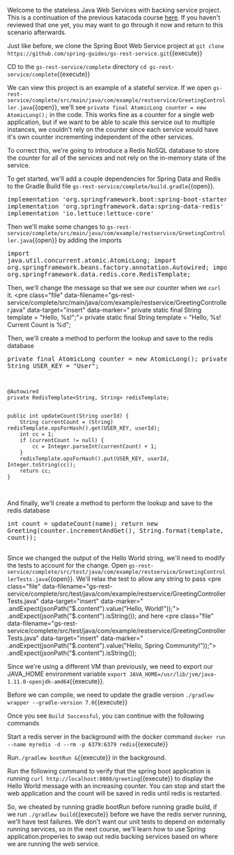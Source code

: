 Welcome to the stateless Java Web Services with backing service project.  This is a continuation of the previous katacoda course [here](https://www.katacoda.com/ng-dloring/courses/java-ms-config/java-1).  If you haven't reviewed that one yet, you may want to go through it now and return to this scenario afterwards.

Just like before, we clone the Spring Boot Web Service project at `git clone https://github.com/spring-guides/gs-rest-service.git`{{execute}}

CD to the `gs-rest-service/complete` directory `cd gs-rest-service/complete`{{execute}}

We can view this project is an example of a stateful service.  If we open `gs-rest-service/complete/src/main/java/com/example/restservice/GreetingController.java`{{open}}, we'll see `private final AtomicLong counter = new AtomicLong();` in the code.  This works fine as a counter for a single web application, but if we want to be able to scale this service out to multiple instances, we couldn't rely on the counter since each service would have it's own counter incrementing independent of the other services.

To correct this, we're going to introduce a Redis NoSQL database to store the counter for all of the services and not rely on the in-memory state of the service.

To get started, we'll add a couple dependencies for Spring Data and Redis to the Gradle Build file `gs-rest-service/complete/build.gradle`{{open}}.  <pre class="file" data-filename="gs-rest-service/complete/build.gradle" data-target="insert" data-marker="	implementation 'org.springframework.boot:spring-boot-starter-web'">	implementation 'org.springframework.boot:spring-boot-starter-web'
	implementation 'org.springframework.data:spring-data-redis'
	implementation 'io.lettuce:lettuce-core'
</pre>

Then we'll make some changes to `gs-rest-service/complete/src/main/java/com/example/restservice/GreetingController.java`{{open}} by adding the imports <pre class="file" data-filename="gs-rest-service/complete/src/main/java/com/example/restservice/GreetingController.java" data-target="insert" data-marker="import java.util.concurrent.atomic.AtomicLong;">import java.util.concurrent.atomic.AtomicLong;
import org.springframework.beans.factory.annotation.Autowired;
import org.springframework.data.redis.core.RedisTemplate;
</pre>

Then, we'll change the message so that we see our counter when we `curl` it.  <pre class="file" data-filename="gs-rest-service/complete/src/main/java/com/example/restservice/GreetingController.java" data-target="insert" data-marker="	private static final String template = "Hello, %s!";">	private static final String template = "Hello, %s! Current Count is %d";</pre>

Then, we'll create a method to perform the lookup and save to the redis database <pre class="file" data-filename="gs-rest-service/complete/src/main/java/com/example/restservice/GreetingController.java" data-target="insert" data-marker="		private final AtomicLong counter = new AtomicLong();">	private final AtomicLong counter = new AtomicLong();
    private static String USER_KEY = "User";

    @Autowired
    private RedisTemplate<String, String> redisTemplate;

    
    public int updateCount(String userId) {
    	String currentCount = (String) redisTemplate.opsForHash().get(USER_KEY, userId);
    	int cc = 1;
    	if (currentCount != null) {
    		cc = Integer.parseInt(currentCount) + 1;
    	}
    	redisTemplate.opsForHash().put(USER_KEY, userId, Integer.toString(cc));
    	return cc;
    }
    
</pre>

And finally, we'll create a method to perform the lookup and save to the redis database <pre class="file" data-filename="gs-rest-service/complete/src/main/java/com/example/restservice/GreetingController.java" data-target="insert" data-marker="				return new Greeting(counter.incrementAndGet(), String.format(template, name));">		int count = updateCount(name);
		return new Greeting(counter.incrementAndGet(), String.format(template, name, count));    
</pre>

Since we changed the output of the Hello World string, we'll need to modify the tests to account for the change.  Open `gs-rest-service/complete/src/test/java/com/example/restservice/GreetingControllerTests.java`{{open}}.  We'll relax the test to allow any string to pass <pre class="file" data-filename="gs-rest-service/complete/src/test/java/com/example/restservice/GreetingControllerTests.java" data-target="insert" data-marker="				.andExpect(jsonPath("$.content").value("Hello, World!"));">				.andExpect(jsonPath("$.content").isString());</pre> and here <pre class="file" data-filename="gs-rest-service/complete/src/test/java/com/example/restservice/GreetingControllerTests.java" data-target="insert" data-marker="				.andExpect(jsonPath("$.content").value("Hello, Spring Community!"));">				.andExpect(jsonPath("$.content").isString());</pre>

Since we're using a different VM than previously, we need to export our JAVA_HOME environment variable `export JAVA_HOME=/usr/lib/jvm/java-1.11.0-openjdk-amd64`{{execute}}.

Before we can compile, we need to update the gradle version `./gradlew wrapper --gradle-version 7.0`{{execute}}

Once you see `Build Successful`, you can continue with the following commands

Start a redis server in the background with the docker command `docker run --name myredis -d --rm -p 6379:6379 redis`{{execute}}
	
Run`./gradlew bootRun &`{{execute}} in the background.

Run the following command to verify that the spring boot application is running `curl http://localhost:8080/greeting`{{execute}} to display the Hello World message with an increasing counter.  You can stop and start the web application and the count will be saved in redis until redis is restarted.
	
So, we cheated by running gradle bootRun before running gradle build, if we run `./gradlew build`{{execute}} before we have the redis server running, we'll have test failures.  We don't want our unit tests to depend on externally running services, so in the next course, we'll learn how to use Spring application.properies to swap out redis backing services based on where we are running the web service.


